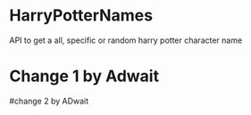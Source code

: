 # HarryPotterNames
API to get a all, specific or random harry potter character name

# Change 1 by Adwait
#change 2  by ADwait


